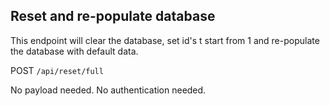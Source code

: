 ## Reset and re-populate database

This endpoint will clear the database, set id's t start from 1 and re-populate the database with default data. 

POST `/api/reset/full` 

No payload needed. No authentication needed. 
